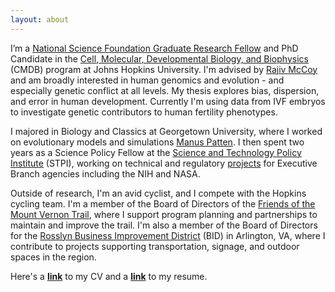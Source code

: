```yaml
---
layout: about
---
```


I’m a [National Science Foundation Graduate Research Fellow](https://nsfgrfp.org/) and PhD Candidate in the [Cell, Molecular, Developmental Biology, and Biophysics](https://cmdb.jhu.edu/) (CMDB) program at Johns Hopkins University. I'm advised by [Rajiv McCoy](https://mccoy-lab.org/) and am broadly interested in human genomics and evolution - and especially genetic conflict at all levels. My thesis explores bias, dispersion, and error in human development. Currently I'm using data from IVF embryos to investigate genetic contributors to human fertility phenotypes.

I majored in Biology and Classics at Georgetown University, where I worked on evolutionary models and simulations [Manus Patten](https://www.pattenlab.com/). I then spent two years as a Science Policy Fellow at the [Science and Technology Policy Institute](https://www.ida.org/en/ida-ffrdcs/science-and-technology-policy-institute) (STPI), working on technical and regulatory [projects](https://scarioscia.github.io/2023-01-25/science-policy) for Executive Branch agencies including the NIH and NASA.

Outside of research, I'm an avid cyclist, and I compete with the Hopkins cycling team. I'm a member of the Board of Directors of the [Friends of the Mount Vernon Trail](https://mountvernontrail.org/), where I support program planning and partnerships to maintain and improve the trail. I'm also a member of the Board of Directors for the [Rosslyn Business Improvement District](https://www.rosslynva.org/) (BID) in Arlington, VA, where I contribute to projects supporting transportation, signage, and outdoor spaces in the region. 

Here's a **[link](https://drive.google.com/uc?id=198WB0KjlmfxV1-BjVUUEcja_K7ohCQk8&export=download)** to my CV and a **[link](https://drive.google.com/uc?id=1cY62B3fOKW-HRIgUiKXbenJIn8dud7Mc&export=download)** to my resume.

